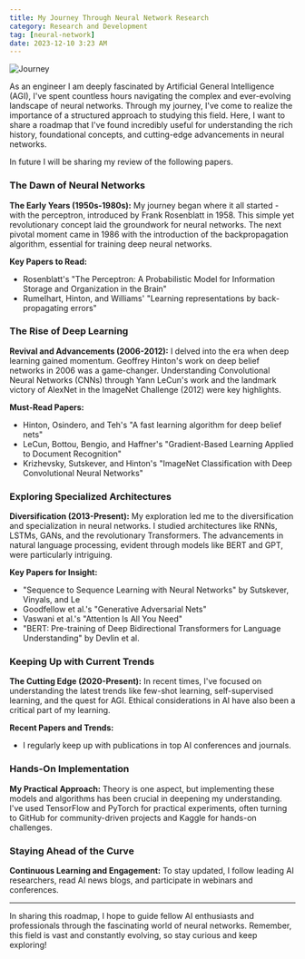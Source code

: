 ```yaml
---
title: My Journey Through Neural Network Research
category: Research and Development
tag: [neural-network]
date: 2023-12-10 3:23 AM 
---
```


![Journey](https://i.imgur.com/1PZzNI8.png)

As an engineer I am deeply fascinated by Artificial General Intelligence (AGI), I've spent countless hours navigating the complex and ever-evolving landscape of neural networks. Through my journey, I've come to realize the importance of a structured approach to studying this field. Here, I want to share a roadmap that I've found incredibly useful for understanding the rich history, foundational concepts, and cutting-edge advancements in neural networks.

In future I will be sharing my review of the following papers. 


### **The Dawn of Neural Networks**

**The Early Years (1950s-1980s):** My journey began where it all started - with the perceptron, introduced by Frank Rosenblatt in 1958. This simple yet revolutionary concept laid the groundwork for neural networks. The next pivotal moment came in 1986 with the introduction of the backpropagation algorithm, essential for training deep neural networks.

**Key Papers to Read:**
- Rosenblatt's "The Perceptron: A Probabilistic Model for Information Storage and Organization in the Brain"
- Rumelhart, Hinton, and Williams' "Learning representations by back-propagating errors"

### **The Rise of Deep Learning**

**Revival and Advancements (2006-2012):** I delved into the era when deep learning gained momentum. Geoffrey Hinton's work on deep belief networks in 2006 was a game-changer. Understanding Convolutional Neural Networks (CNNs) through Yann LeCun's work and the landmark victory of AlexNet in the ImageNet Challenge (2012) were key highlights.

**Must-Read Papers:**
- Hinton, Osindero, and Teh's "A fast learning algorithm for deep belief nets"
- LeCun, Bottou, Bengio, and Haffner's "Gradient-Based Learning Applied to Document Recognition"
- Krizhevsky, Sutskever, and Hinton's "ImageNet Classification with Deep Convolutional Neural Networks"

### **Exploring Specialized Architectures**

**Diversification (2013-Present):** My exploration led me to the diversification and specialization in neural networks. I studied architectures like RNNs, LSTMs, GANs, and the revolutionary Transformers. The advancements in natural language processing, evident through models like BERT and GPT, were particularly intriguing.

**Key Papers for Insight:**
- "Sequence to Sequence Learning with Neural Networks" by Sutskever, Vinyals, and Le
- Goodfellow et al.'s "Generative Adversarial Nets"
- Vaswani et al.'s "Attention Is All You Need"
- "BERT: Pre-training of Deep Bidirectional Transformers for Language Understanding" by Devlin et al.

### **Keeping Up with Current Trends**

**The Cutting Edge (2020-Present):** In recent times, I've focused on understanding the latest trends like few-shot learning, self-supervised learning, and the quest for AGI. Ethical considerations in AI have also been a critical part of my learning.

**Recent Papers and Trends:**
- I regularly keep up with publications in top AI conferences and journals.

### **Hands-On Implementation**

**My Practical Approach:** Theory is one aspect, but implementing these models and algorithms has been crucial in deepening my understanding. I've used TensorFlow and PyTorch for practical experiments, often turning to GitHub for community-driven projects and Kaggle for hands-on challenges.

### **Staying Ahead of the Curve**

**Continuous Learning and Engagement:** To stay updated, I follow leading AI researchers, read AI news blogs, and participate in webinars and conferences.

---

In sharing this roadmap, I hope to guide fellow AI enthusiasts and professionals through the fascinating world of neural networks. Remember, this field is vast and constantly evolving, so stay curious and keep exploring!

